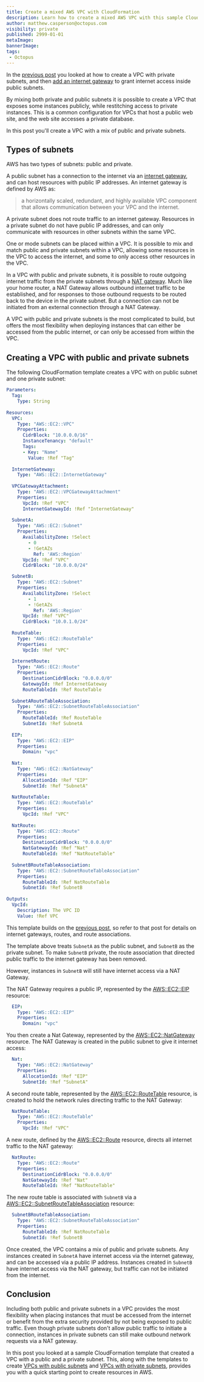 ```yaml
---
title: Create a mixed AWS VPC with CloudFormation
description: Learn how to create a mixed AWS VPC with this sample CloudFormation template
author: matthew.casperson@octopus.com
visibility: private
published: 2999-01-01
metaImage: 
bannerImage: 
tags:
 - Octopus
---
```


In the [previous post](../aws-vpc-private/index.md) you looked at how to create a VPC with private subnets, and then [add an internet gateway](../aws-vpc-public/index.md) to grant internet access inside public subnets.

By mixing both private and public subnets it is possible to create a VPC that exposes some instances publicly, while restitching access to private instances. This is a common configuration for VPCs that host a public web site, and the web site accesses a private database.

In this post you'll create a VPC with a mix of public and private subnets.

## Types of subnets

AWS has two types of subnets: public and private.

A public subnet has a connection to the internet via an [internet gateway](https://docs.aws.amazon.com/vpc/latest/userguide/VPC_Internet_Gateway.html), and can host resources with public IP addresses. An internet gateway is defined by AWS as:

> a horizontally scaled, redundant, and highly available VPC component that allows communication between your VPC and the internet. 

A private subnet does not route traffic to an internet gateway. Resources in a private subnet do not have public IP addresses, and can only communicate with resources in other subnets within the same VPC.

One or mode subnets can be placed within a VPC. It is possible to mix and match public and private subnets within a VPC, allowing some resources in the VPC to access the internet, and some to only access other resources in the VPC.

In a VPC with public and private subnets, it is possible to route outgoing internet traffic from the private subnets through a [NAT gateway](https://docs.aws.amazon.com/vpc/latest/userguide/vpc-nat-gateway.html). Much like your home router, a NAT Gateway allows outbound internet traffic to be established, and for responses to those outbound requests to be routed back to the device in the private subnet. But a connection can not be initiated from an external connection through a NAT Gateway.

A VPC with public and private subnets is the most complicated to build, but offers the most flexibility when deploying instances that can either be accessed from the public internet, or can only be accessed from within the VPC.

## Creating a VPC with public and private subnets

The following CloudFormation template creates a VPC with on public subnet and one private subnet:

```yaml
Parameters:
  Tag:
    Type: String
    
Resources: 
  VPC:
    Type: "AWS::EC2::VPC"
    Properties:
      CidrBlock: "10.0.0.0/16"
      InstanceTenancy: "default"
      Tags:
      - Key: "Name"
        Value: !Ref "Tag"
        
  InternetGateway:
    Type: "AWS::EC2::InternetGateway"
    
  VPCGatewayAttachment:
    Type: "AWS::EC2::VPCGatewayAttachment"
    Properties:
      VpcId: !Ref "VPC"
      InternetGatewayId: !Ref "InternetGateway"
        
  SubnetA:
    Type: "AWS::EC2::Subnet"
    Properties:
      AvailabilityZone: !Select 
        - 0
        - !GetAZs 
          Ref: 'AWS::Region'
      VpcId: !Ref "VPC"
      CidrBlock: "10.0.0.0/24"

  SubnetB:
    Type: "AWS::EC2::Subnet"
    Properties:
      AvailabilityZone: !Select 
        - 1
        - !GetAZs 
          Ref: 'AWS::Region'
      VpcId: !Ref "VPC"
      CidrBlock: "10.0.1.0/24"
      
  RouteTable:
    Type: "AWS::EC2::RouteTable"
    Properties:
      VpcId: !Ref "VPC"
      
  InternetRoute:
    Type: "AWS::EC2::Route"
    Properties:
      DestinationCidrBlock: "0.0.0.0/0"
      GatewayId: !Ref InternetGateway
      RouteTableId: !Ref RouteTable
      
  SubnetARouteTableAssociation:
    Type: "AWS::EC2::SubnetRouteTableAssociation"
    Properties:
      RouteTableId: !Ref RouteTable
      SubnetId: !Ref SubnetA
      
  EIP:
    Type: "AWS::EC2::EIP"
    Properties:
      Domain: "vpc"
      
  Nat:
    Type: "AWS::EC2::NatGateway"
    Properties:
      AllocationId: !Ref "EIP"
      SubnetId: !Ref "SubnetA"
      
  NatRouteTable:
    Type: "AWS::EC2::RouteTable"
    Properties:
      VpcId: !Ref "VPC"
      
  NatRoute:
    Type: "AWS::EC2::Route"
    Properties:
      DestinationCidrBlock: "0.0.0.0/0"
      NatGatewayId: !Ref "Nat"
      RouteTableId: !Ref "NatRouteTable"
      
  SubnetBRouteTableAssociation:
    Type: "AWS::EC2::SubnetRouteTableAssociation"
    Properties:
      RouteTableId: !Ref NatRouteTable
      SubnetId: !Ref SubnetB
      
Outputs:
  VpcId:
    Description: The VPC ID
    Value: !Ref VPC

```

This template builds on the [previous post](../aws-vpc-public/index.md), so refer to that post for details on internet gateways, routes, and route associations.

The template above treats `SubnetA` as the public subnet, and `SubnetB` as the private subnet. To make `SubnetB` private, the route association that directed public traffic to the internet gateway has been removed.

However, instances in `SubnetB` will still have internet access via a NAT Gateway.

The NAT Gateway requires a public IP, represented by the [AWS::EC2::EIP](https://docs.aws.amazon.com/AWSCloudFormation/latest/UserGuide/aws-properties-ec2-eip.html) resource:

```yaml
  EIP:
    Type: "AWS::EC2::EIP"
    Properties:
      Domain: "vpc"
```

You then create a Nat Gateway, represented by the [AWS::EC2::NatGateway](https://docs.aws.amazon.com/AWSCloudFormation/latest/UserGuide/aws-resource-ec2-natgateway.html) resource. The NAT Gateway is created in the public subnet to give it internet access:

```yaml
  Nat:
    Type: "AWS::EC2::NatGateway"
    Properties:
      AllocationId: !Ref "EIP"
      SubnetId: !Ref "SubnetA"
```

A second route table, represented by the [AWS::EC2::RouteTable](https://docs.aws.amazon.com/AWSCloudFormation/latest/UserGuide/aws-resource-ec2-routetable.html) resource, is created to hold the network rules directing traffic to the NAT Gateway:

```yaml
  NatRouteTable:
    Type: "AWS::EC2::RouteTable"
    Properties:
      VpcId: !Ref "VPC"
```

A new route, defined by the [AWS::EC2::Route](https://docs.aws.amazon.com/AWSCloudFormation/latest/UserGuide/aws-resource-ec2-route.html) resource, directs all internet traffic to the NAT gateway:

```yaml
  NatRoute:
    Type: "AWS::EC2::Route"
    Properties:
      DestinationCidrBlock: "0.0.0.0/0"
      NatGatewayId: !Ref "Nat"
      RouteTableId: !Ref "NatRouteTable"
```

The new route table is associated with `SubnetB` via a [AWS::EC2::SubnetRouteTableAssociation](https://docs.aws.amazon.com/AWSCloudFormation/latest/UserGuide/aws-resource-ec2-subnet-route-table-assoc.html) resource:

```yaml
  SubnetBRouteTableAssociation:
    Type: "AWS::EC2::SubnetRouteTableAssociation"
    Properties:
      RouteTableId: !Ref NatRouteTable
      SubnetId: !Ref SubnetB
```

Once created, the VPC contains a mix of public and private subnets. Any instances created in `SubnetA` have internet access via the internet gateway, and can be accessed via a public IP address. Instances created in `SubnetB` have internet access via the NAT gateway, but traffic can not be initiated from the internet.

## Conclusion

Including both public and private subnets in a VPC provides the most flexibility when placing instances that must be accessed from the internet or benefit from the extra security provided by not being exposed to public traffic. Even though private subnets don't allow public traffic to initiate a connection, instances in private subnets can still make outbound network requests via a NAT gateway.

In this post you looked at a sample CloudFormation template that created a VPC with a public and a private subnet. This, along with the templates to create [VPCs with public subnets](../aws-vpc-public/index.md) and [VPCs with private subnets](../aws-vpc-public/index.md), provides you with a quick starting point to create resources in AWS.